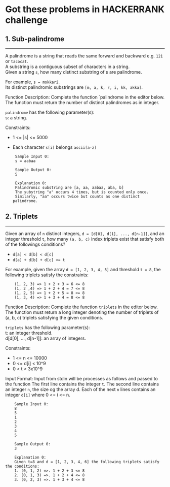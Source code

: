 # Got these problems in HACKERRANK challenge


## 1. Sub-palindrome
-----
A palindrome is a string that reads the same forward and backward e.g. `121` or `tacocat`.  
A substring is a contiguous subset of characters in a string.  
Given a string `s`, how many distinct substring of s are palindrome.   

For example, `s = mokkari`.   
Its distinct palindromic substrings are `[m, a, k, r, i, kk, akka]`.

Function Description:
Complete the function `palindrome  in the editor below.  
The function must return the number of distinct palindromes as in integer.


`palindrome` has the following parameter(s):   
   s: a string.
   
Constraints:  
 - 1 <= |s| <= 5000 
 - Each character `s[i]` belongs `ascii[a-z]`

 
 
		Sample Input 0:
		s = aabaa
		
		Sample Output 0:
		5
		
		Explanation 0:
		Palindromic substring are [a, aa, aabaa, aba, b]
		The substring "a" occurs 4 times, but is counted only once.  
		Similarly, "aa" occurs twice but counts as one distinct palindrome.
	

## 2. Triplets
-----
Given an array of `n` distinct integers, `d = [d[0], d[1], ..., d[n-1]]`, and an integer threshold `t`, how many `(a, b, c)` index triplets exist that satisfy both of the followings conditions?
- `d[a] < d[b] < d[c]`
- `d[a] + d[b] + d[c] <= t`

For example, given the array `d = [1, 2, 3, 4, 5]` and threshold `t = 8`, the following triplets satisfy the constraints:   

		(1, 2, 3) => 1 + 2 + 3 = 6 <= 8   
		(1, 2 ,4) => 1 + 2 + 4 = 7 <= 8   
		(1, 2, 5) => 1 + 2 + 5 = 8 <= 8   
		(1, 3, 4) => 1 + 3 + 4 = 8 <= 8   
		
Function Description:
Complete the function `triplets`  in the editor below.  
The function must return a long integer denoting the number of triplets of (a, b, c) triplets satisfying the given conditions.     


`triplets` has the following parameter(s):      
   t: an integer threshold.  
   d[d[0], ..., d[n-1]]: an array of integers.  
   
Constraints:  
 - 1 <= n <= 10000 
 - 0 <= d[i] < 10^9
 - 0 < t < 3x10^9
 
Input Format:
Input from stdin will be processes as follows and passed to the function
The first line contains the integer `t`.
The second line contains an integer `n`, the size og the array d.
Each of the next `n` lines contains an integer `d[i]` where 0 <= i <= n.


		Sample Input 0:
		8
		5
		1
		2
		3
		4
		5
		
		Sample Output 0:
		3
		
		Explanation 0:
		Given t=8 and d = [1, 2, 3, 4, 6] the following triplets satisfy the conditions:
		1. (0, 1, 2) =>. 1 + 2 + 3 <= 8
		2. (0, 1, 3) =>. 1 + 2 + 4 <= 8
		3. (0, 2, 3) =>. 1 + 3 + 4 <= 8
	